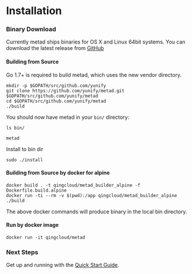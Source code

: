# Installation

### Binary Download

Currently metad ships binaries for OS X and Linux 64bit systems. You can download the latest release from [GitHub](https://github.com/yunify/metad/releases)


#### Building from Source

Go 1.7+ is required to build metad, which uses the new vendor directory.

```
mkdir -p $GOPATH/src/github.com/yunify
git clone https://github.com/yunify/metad.git $GOPATH/src/github.com/yunify/metad
cd $GOPATH/src/github.com/yunify/metad
./build
```

You should now have metad in your `bin/` directory:

```
ls bin/

metad
```

Install to bin dir

```
sudo ./install
```


#### Building from Source by docker for alpine

```
docker build . -t qingcloud/metad_builder_alpine -f Dockerfile.build.alpine
docker run -ti --rm -v $(pwd):/app qingcloud/metad_builder_alpine ./build
```

The above docker commands will produce binary in the local bin directory.

#### Run by docker image

```
docker run -it qingcloud/metad
```

### Next Steps

Get up and running with the [Quick Start Guide](quick-start-guide.md).
